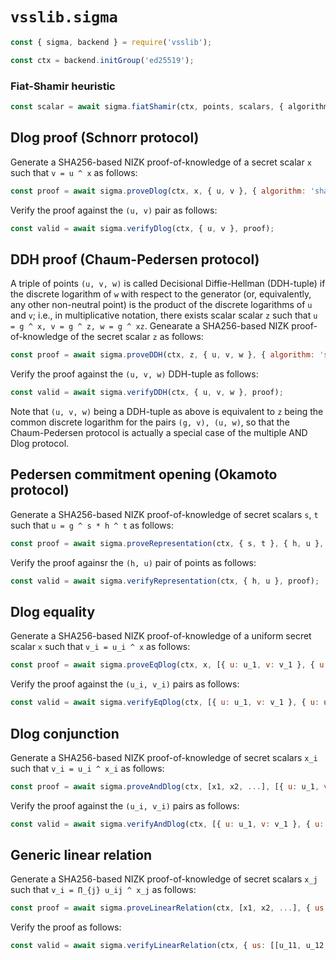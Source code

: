 # `vsslib.sigma`

```js
const { sigma, backend } = require('vsslib');

const ctx = backend.initGroup('ed25519');
```

### Fiat-Shamir heuristic

```js
const scalar = await sigma.fiatShamir(ctx, points, scalars, { algorithm, nonce });
```

## Dlog proof (Schnorr protocol)

Generate a SHA256-based NIZK proof-of-knowledge of a secret scalar `x` such
that `v = u ^ x` as follows:

```js
const proof = await sigma.proveDlog(ctx, x, { u, v }, { algorithm: 'sha256' });
```

Verify the proof against the `(u, v)` pair as follows:


```js
const valid = await sigma.verifyDlog(ctx, { u, v }, proof);
```

## DDH proof (Chaum-Pedersen protocol)

A triple of points `(u, v, w)` is called Decisional Diffie-Hellman (DDH-tuple)
if the discrete logarithm of `w` with respect to the generator (or,
equivalently, any other non-neutral point) is the product of the discrete
logarithms of `u` and `v`; i.e., in multiplicative notation, there exists
scalar scalar `z` such that `u = g ^ x, v = g ^ z, w = g ^ xz`.
Genearate a SHA256-based NIZK proof-of-knowledge of the secret scalar
`z` as follows:

```js
const proof = await sigma.proveDDH(ctx, z, { u, v, w }, { algorithm: 'sha256' });
```

Verify the proof against the `(u, v, w)` DDH-tuple as follows:

```js
const valid = await sigma.verifyDDH(ctx, { u, v, w }, proof);
```

Note that `(u, v, w)` being a DDH-tuple as above is equivalent to
`z` being the common discrete logarithm for the pairs `(g, v), (u, w)`,
so that the Chaum-Pedersen protocol is actually a special case of the multiple
AND Dlog protocol.

## Pedersen commitment opening (Okamoto protocol)

Generate a SHA256-based NIZK proof-of-knowledge of secret scalars `s`, `t`
such that `u = g ^ s * h ^ t` as follows:

```js
const proof = await sigma.proveRepresentation(ctx, { s, t }, { h, u }, { algorithm: 'sha256'});
```

Verify the proof againsr the `(h, u)` pair of points as follows:

```js
const valid = await sigma.verifyRepresentation(ctx, { h, u }, proof);
```

## Dlog equality 

Generate a SHA256-based NIZK proof-of-knowledge of a uniform secret scalar `x` such
that `v_i = u_i ^ x` as follows:

```js
const proof = await sigma.proveEqDlog(ctx, x, [{ u: u_1, v: v_1 }, { u: u_2, v: v_2 }, ...], { algorithm: 'sha256' });
```

Verify the proof against the `(u_i, v_i)` pairs as follows:


```js
const valid = await sigma.verifyEqDlog(ctx, [{ u: u_1, v: v_1 }, { u: u_2, v: v_2 }, ...], proof);
```

## Dlog conjunction 

Generate a SHA256-based NIZK proof-of-knowledge of secret scalars `x_i` such
that `v_i = u_i ^ x_i` as follows:

```js
const proof = await sigma.proveAndDlog(ctx, [x1, x2, ...], [{ u: u_1, v: v_1 }, { u: u_2, v: v_2 }, ...], { algorithm: 'sha256' });
```

Verify the proof against the `(u_i, v_i)` pairs as follows:


```js
const valid = await sigma.verifyAndDlog(ctx, [{ u: u_1, v: v_1 }, { u: u_2, v: v_2 }, ...], proof);
```

## Generic linear relation 

Generate a SHA256-based NIZK proof-of-knowledge of secret scalars `x_j` such
that `v_i = Π_{j} u_ij ^ x_j` as follows:

```js
const proof = await sigma.proveLinearRelation(ctx, [x1, x2, ...], { us: [[u_11, u_12, ...], [u_21, u_22, ...], ...], vs: [v_1, v_2, ...] }, { algorithm: 'sha256' });
```

Verify the proof as follows:

```js
const valid = await sigma.verifyLinearRelation(ctx, { us: [[u_11, u_12, ...], [u_21, u_22, ...], ...], vs: [v_1, v_2, ...] });
```
